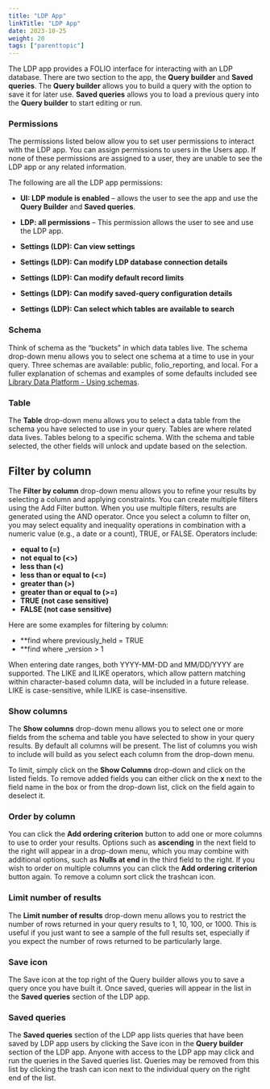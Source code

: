 ```yaml
---
title: "LDP App"
linkTitle: "LDP App"
date: 2023-10-25
weight: 20
tags: ["parenttopic"]
---
```


The LDP app provides a FOLIO interface for interacting with an LDP database. There are two section to the app, the **Query builder** and **Saved queries**. The **Query builder** allows you to build a query with the option to save it for later use. **Saved queries** allows you to load a previous query into the **Query builder** to start editing or run.

### Permissions
The permissions listed below allow you to set user permissions to interact with the LDP app. You can assign permissions to users in the Users app. If none of these permissions are assigned to a user, they are unable to see the LDP app or any related information.

The following are all the LDP app permissions:
* **UI: LDP module is enabled** – allows the user to see the app and use the **Query Builder** and **Saved queries**.
* **LDP: all permissions** –  This permission allows the user to see and use the LDP app.

* **Settings (LDP): Can view settings**
* **Settings (LDP): Can modify LDP database connection details**
* **Settings (LDP): Can modify default record limits**
* **Settings (LDP): Can modify saved-query configuration details**
* **Settings (LDP): Can select which tables are available to search**

### Schema
Think of schema as the “buckets” in which data tables live. The schema drop-down menu allows you to select one schema at a time to use in your query. Three schemas are available: public, folio_reporting, and local. For a fuller explanation of schemas and examples of some defaults included see [Library Data Platform - Using schemas](../ldp1-metadb/#using-schemas).

### Table
The **Table** drop-down menu allows you to select a data table from the schema you have selected to use in your query. Tables are where related data lives. Tables belong to a specific schema. With the schema and table selected, the other fields will unlock and update based on the selection.

## Filter by column
The **Filter by column** drop-down menu allows you to refine your results by selecting a column and applying constraints. You can create multiple filters using the Add Filter button. When you use multiple filters, results are generated using the AND operator. Once you select a column to filter on, you may select equality and inequality operations in combination with a numeric value (e.g., a date or a count), TRUE, or FALSE. Operators include: 
* **equal to (=)**
* **not equal to (<>)**
* **less than (<)**
* **less than or equal to (<=)**
* **greater than (>)**
* **greater than or equal to (>=)**
* **TRUE (not case sensitive)**
* **FALSE (not case sensitive)**

Here are some examples for filtering by column:
* **find where previously_held = TRUE
* **find where _version > 1

When entering date ranges, both YYYY-MM-DD and MM/DD/YYYY are supported. The LIKE and ILIKE operators, which allow pattern matching within character-based column data, will be included in a future release. LIKE is case-sensitive, while ILIKE is case-insensitive.

### Show columns
The **Show columns** drop-down menu allows you to select one or more fields from the schema and table you have selected to show in your query results. By default all columns will be present. The list of columns you wish to include will build as you select each column from the drop-down menu.

To limit, simply click on the **Show Columns** drop-down and click on the listed fields.
To remove added fields you can either click on the **x** next to the field name in the box or from the drop-down list, click on the field again to deselect it.

### Order by column
You can click the **Add ordering criterion** button to add one or more columns to use to order your results. Options such as **ascending** in the next field to the right will appear in a drop-down menu, which you may combine with additional options, such as **Nulls at end** in the third field to the right. If you wish to order on multiple columns you can click the **Add ordering criterion** button again. To remove a column sort click the trashcan icon.

### Limit number of results
The **Limit number of results** drop-down menu allows you to restrict the number of rows returned in your query results to 1, 10, 100, or 1000. This is useful if you just want to see a sample of the full results set, especially if you expect the number of rows returned to be particularly large.

### Save icon
The Save icon at the top right of the Query builder allows you to save a query once you have built it. Once saved, queries will appear in the list in the **Saved queries** section of the LDP app.

### Saved queries
The **Saved queries** section of the LDP app lists queries that have been saved by LDP app users by clicking the Save icon in the **Query builder** section of the LDP app. Anyone with access to the LDP app may click and run the queries in the Saved queries list. Queries may be removed from this list by clicking the trash can icon next to the individual query on the right end of the list.


